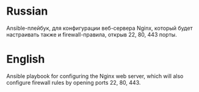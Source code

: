 # Russian
Ansible-плейбук, для конфигурации веб-сервера Nginx, который будет настраивать также и firewall-правила, открыв 22, 80, 443 порты.
# English
Ansible playbook for configuring the Nginx web server, which will also configure firewall rules by opening ports 22, 80, 443.